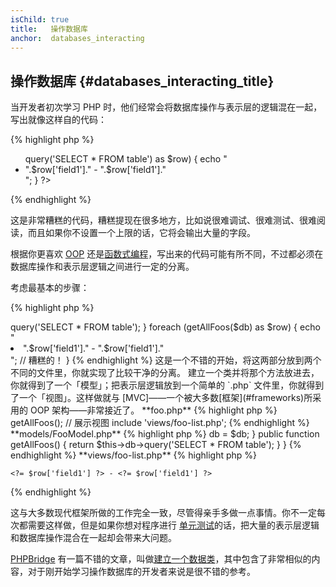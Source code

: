 ```yaml
---
isChild: true
title:   操作数据库
anchor:  databases_interacting
---
```


## 操作数据库 {#databases_interacting_title}

当开发者初次学习 PHP 时，他们经常会将数据库操作与表示层的逻辑混在一起，写出就像这样自的代码：

{% highlight php %}
<ul>
<?php
foreach ($db->query('SELECT * FROM table') as $row) {
    echo "<li>".$row['field1']." - ".$row['field1']."</li>";
}
?>
</ul>
{% endhighlight %}

这是非常糟糕的代码，糟糕提现在很多地方，比如说很难调试、很难测试、很难阅读，而且如果你不设置一个上限的话，它将会输出大量的字段。

根据你更喜欢 [OOP](#object-oriented-programming) 还是[函数式编程](#functional-programming)，写出来的代码可能有所不同，不过都必须在数据库操作和表示层逻辑之间进行一定的分离。

考虑最基本的步骤：

{% highlight php %}
<?php
function getAllFoos($db) {
    return $db->query('SELECT * FROM table');
}

foreach (getAllFoos($db) as $row) {
    echo "<li>".$row['field1']." - ".$row['field1']."</li>"; // 糟糕的！
}
{% endhighlight %}

这是一个不错的开始，将这两部分放到两个不同的文件里，你就实现了比较干净的分离。

建立一个类并将那个方法放进去，你就得到了一个「模型」；把表示层逻辑放到一个简单的 `.php` 文件里，你就得到了一个「视图」。这样做就与 [MVC]——一个被大多数[框架](#frameworks)所采用的 OOP 架构——非常接近了。

**foo.php**

{% highlight php %}
<?php
$db = new PDO('mysql:host=localhost;dbname=testdb;charset=utf8', 'username', 'password');

// 引入模型
include 'models/FooModel.php';

// 建立一个实例
$fooModel = new FooModel($db);
// 获得 Foos
$fooList = $fooModel->getAllFoos();

// 展示视图
include 'views/foo-list.php';
{% endhighlight %}


**models/FooModel.php**

{% highlight php %}
<?php
class FooModel
{
    protected $db;

    public function __construct(PDO $db)
    {
        $this->db = $db;
    }

    public function getAllFoos() {
        return $this->db->query('SELECT * FROM table');
    }
}
{% endhighlight %}

**views/foo-list.php**

{% highlight php %}
<?php foreach ($fooList as $row): ?>
    <?= $row['field1'] ?> - <?= $row['field1'] ?>
<?php endforeach ?>
{% endhighlight %}

这与大多数现代框架所做的工作完全一致，尽管得亲手多做一点事情。你不一定每次都需要这样做，但是如果你想对程序进行 [单元测试](#unit-testing)的话，把大量的表示层逻辑和数据库操作混合在一起却会带来大问题。

[PHPBridge] 有一篇不错的文章，叫做[建立一个数据类]，其中包含了非常相似的内容，对于刚开始学习操作数据库的开发者来说是很不错的参考。


[MVC]: http://code.tutsplus.com/tutorials/mvc-for-noobs--net-10488
[PHPBridge]: http://phpbridge.org/
[建立一个数据类]: http://phpbridge.org/intro-to-php/creating_a_data_class
